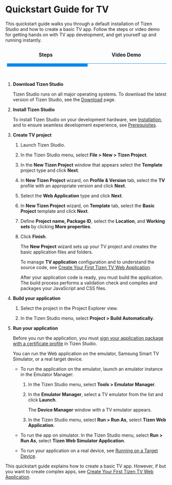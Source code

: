 # Quickstart Guide for TV

This quickstart guide walks you through a default installation of Tizen Studio and how to create a basic TV app. Follow the steps or video demo for getting hands on with TV app development, and get yourself up and running instantly.

<style>
.center {
  display: block;
  margin-left: auto;
  margin-right: auto;
  width: 50%;
}

.tabs {
  display: block;
  display: flex;
  -webkit-flex-wrap: wrap;
  -moz-flex-wrap: wrap;
  flex-wrap: wrap;
  margin: 0;
  overflow: hidden; }
  .tabs [class^="tab"] label,
  .tabs [class*=" tab"] label {
    cursor: pointer;
    display: block;
    font-size: 1.1em;
    font-weight: 300;
    line-height: 1em;
    padding: 1rem 0;
    text-align: center; }
  .tabs [class^="tab"] [type="radio"],
  .tabs [class*=" tab"] [type="radio"] {
    border-bottom: 1px solid #008aee;
    cursor: pointer;
    -webkit-appearance: none;
    -moz-appearance: none;
    appearance: none;
    display: block;
    width: 100%;
    -webkit-transition: all 0.3s ease-in-out;
    -moz-transition: all 0.3s ease-in-out;
    -o-transition: all 0.3s ease-in-out;
    transition: all 0.3s ease-in-out; }
    .tabs [class^="tab"] [type="radio"]:hover, .tabs [class^="tab"] [type="radio"]:focus,
    .tabs [class*=" tab"] [type="radio"]:hover,
    .tabs [class*=" tab"] [type="radio"]:focus {
      border-bottom: 5px solid #008aee; }
    .tabs [class^="tab"] [type="radio"]:checked,
    .tabs [class*=" tab"] [type="radio"]:checked {
      border-bottom: 10px solid #008aee; }
    .tabs [class^="tab"] [type="radio"]:checked + div,
    .tabs [class*=" tab"] [type="radio"]:checked + div {
      opacity: 1; }
    .tabs [class^="tab"] [type="radio"] + div,
    .tabs [class*=" tab"] [type="radio"] + div {
      display: block;
      opacity: 0;
      padding: 2rem 0;
      width: 90%;
      -webkit-transition: all 0.3s ease-in-out;
      -moz-transition: all 0.3s ease-in-out;
      -o-transition: all 0.3s ease-in-out;
      transition: all 0.3s ease-in-out; }
  .tabs .tab-2 {
    width: 50%; }
    .tabs .tab-2 [type="radio"] + div {
      width: 200%;
      margin-left: 200%; }
    .tabs .tab-2 [type="radio"]:checked + div {
      margin-left: 0; }
    .tabs .tab-2:last-child [type="radio"] + div {
      margin-left: 100%; }
    .tabs .tab-2:last-child [type="radio"]:checked + div {
      margin-left: -100%; }
.tabs .tab-3 {
    width: 50%; }
    .tabs .tab-3 [type="radio"] + div {
      width: 200%;
      margin-left: 200%; }
    .tabs .tab- [type="radio"]:checked + div {
      margin-left: 0; }
    .tabs .tab-2:last-child [type="radio"] + div {
      margin-left: 100%; }
    .tabs .tab-2:last-child [type="radio"]:checked + div {
      margin-left: -100%; }
video {
  width: 100%;
  height: auto;
}
</style>
<div class="tabs">
  <div class="tab-2">
    <label for="tab2-1"><b>Steps</b></label>
    <input id="tab2-1" name="tabs-two" type="radio" checked="checked">
    <div>
       
1.  **Download Tizen Studio**

    Tizen Studio runs on all major operating systems. To download the latest version of Tizen Studio, see the <a href="https://developer.tizen.org/development/tizen-studio/download">Download</a> page.

2. **Install Tizen Studio**

    To install Tizen Studio on your development hardware, see <a href="../tizen-studio/setup/install-sdk.md">Installation</a>, and to ensure seamless development experience, see <a href="../tizen-studio/setup/prerequisites.md">Prerequisites</a>.

3. **Create TV project** 
    
    1. Launch Tizen Studio.
    2. In the Tizen Studio menu, select **File > New > Tizen Project**.
    3. In the **New Tizen Project** window that appears select the **Template** project type and click **Next**.
    4. In **New Tizen Project** wizard, on **Profile & Version** tab, select the **TV** profile with an appropriate version and click **Next**.
    5. Select the **Web Application** type and click **Next**.
    6. In **New Tizen Project** wizard, on **Template** tab, select the **Basic Project** template and click **Next**.
    7. Define **Project name, Package ID**, select the **Location**, and **Working sets** by clicking **More properties**. 
    8. Click **Finish**.
	
       The **New Project** wizard sets up your TV project and creates the basic application files and folders.
        
       To manage **TV application** configuration and to understand the source code, see [Create Your First Tizen TV Web Application](../web/get-started/tv/first-app.md). 

       After your application code is ready, you must build the application. The build process performs a validation check and compiles and packages your JavaScript and CSS files.
     
4. **Build your application**

    1. Select the project in the Project Explorer view.

    2. In the Tizen Studio menu, select **Project > Build Automatically**.
  
5. **Run your application**
   
    Before you run the application, you must [sign your application package with a certificate profile](../tizen-studio/common-tools/certificate-registration.md) in Tizen Studio.
	
	You can run the Web application on the emulator, Samsung Smart TV Simulator, or a real target device.
   
    - To run the application on the emulator, launch an emulator instance in the Emulator Manager:

      1. In the Tizen Studio menu, select **Tools > Emulator Manager**.
      2. In the **Emulator Manager**, select a TV emulator from the list and click **Launch**. 
      
         The **Device Manager** window with a TV emulator appears. 

      3. In the Tizen Studio menu, select **Run > Run As**, select **Tizen Web Application**.
       
    - To run the app on simulator. In the Tizen Studio menu, select **Run > Run As**, select **Tizen Web Simulator Application**.
	
	- To run your application on a real device, see [Running on a Target Device](../web/get-started/tv/first-samsung-tv-app.md#run-on-a-target-device).

This quickstart guide explains how to create a basic TV app. However, if but you want to create complex apps, see [Create Your First Tizen TV Web Application](../web/get-started/tv/first-samsung-tv-app.md).

  </div>
  </div>
    
  <div class="tab-2">
    <label for="tab2-2"><b>Video Demo</b></label>
    <input id="tab2-2" name="tabs-two" type="radio">
    <div>  
    <video width="auto" height="240" controls>
  <source src="../media/tv.mp4" type="video/mp4">
</video>
  </div>
</div>
</div>
